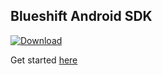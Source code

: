 ## Blueshift Android SDK
[ ![Download](https://api.bintray.com/packages/nipun/maven/android-sdk/images/download.svg?version=3.0.0) ](https://bintray.com/nipun/maven/android-sdk/3.0.0/link)

Get started [here](https://help.blueshift.com/hc/en-us/articles/115002731534-Android-SDK)
